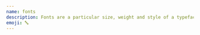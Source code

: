 ```yaml
---
name: fonts
description: Fonts are a particular size, weight and style of a typeface. 
emoji: 🔤
---
```

